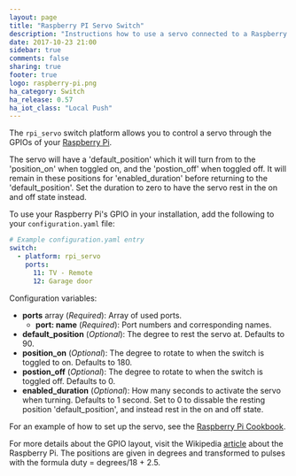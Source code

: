 ```yaml
---
layout: page
title: "Raspberry PI Servo Switch"
description: "Instructions how to use a servo connected to a Raspberry PI into Home Assistant as a switch."
date: 2017-10-23 21:00
sidebar: true
comments: false
sharing: true
footer: true
logo: raspberry-pi.png
ha_category: Switch
ha_release: 0.57
ha_iot_class: "Local Push"
---
```



The `rpi_servo` switch platform allows you to control a servo through the GPIOs of your [Raspberry Pi](https://www.raspberrypi.org/).

The servo will have a 'default_position' which it will turn from to the 'position_on' when toggled on, and the 'postion_off' when toggled off. It will remain in these positions for 'enabled_duration' before returning to the 'default_position'. Set the duration to zero to have the servo rest in the on and off state instead.

To use your Raspberry Pi's GPIO in your installation, add the following to your `configuration.yaml` file:

```yaml
# Example configuration.yaml entry
switch:
  - platform: rpi_servo
    ports:
      11: TV - Remote
      12: Garage door
```

Configuration variables:

- **ports** array (*Required*): Array of used ports.
  - **port: name** (*Required*): Port numbers and corresponding names.
- **default_position** (*Optional*): The degree to rest the servo at. Defaults to 90.
- **position_on** (*Optional*): The degree to rotate to when the switch is toggled to on. Defaults to 180.
- **postion_off** (*Optional*): The degree to rotate to when the switch is toggled off. Defaults to 0.
- **enabled_duration** (*Optional*): How many seconds to activate the servo when turning. Defaults to 1 second. Set to 0 to dissable the resting position 'default_position', and instead rest in the on and off state.

For an example of how to set up the servo, see the [Raspberry Pi Cookbook](http://razzpisampler.oreilly.com/ch05.html).

For more details about the GPIO layout, visit the Wikipedia [article](https://en.wikipedia.org/wiki/Raspberry_Pi#GPIO_connector) about the Raspberry Pi.
The positions are given in degrees and transformed to pulses with the formula duty = degrees/18 + 2.5.
